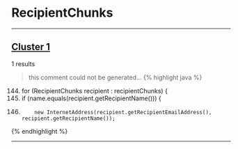 # RecipientChunks

***

## [Cluster 1](./1)
1 results
> this comment could not be generated...
{% highlight java %}
144. for (RecipientChunks recipient : recipientChunks) {
145.   if (name.equals(recipient.getRecipientName())) {
147.         new InternetAddress(recipient.getRecipientEmailAddress(), recipient.getRecipientName());
{% endhighlight %}

***

